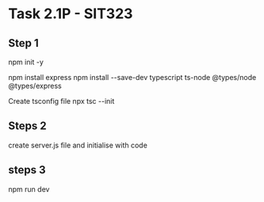 # Task 2.1P - SIT323


## Step 1

npm init -y

npm install express
npm install --save-dev typescript ts-node @types/node @types/express

Create tsconfig file 
npx tsc --init


## Steps 2

create server.js file and initialise with code


## steps 3 

npm run dev